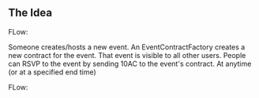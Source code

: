 ## The Idea

FLow:

Someone creates/hosts a new event.
An EventContractFactory creates a new contract for the event.
That event is visible to all other users.
People can RSVP to the event by sending 10AC to the event's contract.
At anytime (or at a specified end time)

FLow:
